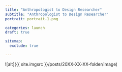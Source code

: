 ```yaml
---
title: "Anthropologist to Design Researcher"
subtitle: "Anthropologist to Design Researcher"
portrait: portrait-1.png

categories: launch
draft: true

sitemap:
  exclude: true

---
```


![alt]({{ site.imgsrc }}/posts/20XX-XX-XX-folder/image)